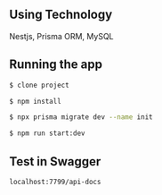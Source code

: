 ## Using Technology

Nestjs, Prisma ORM, MySQL

## Running the app

```bash
$ clone project

$ npm install

$ npx prisma migrate dev --name init

$ npm run start:dev
```

## Test in Swagger

```bash
localhost:7799/api-docs
```
